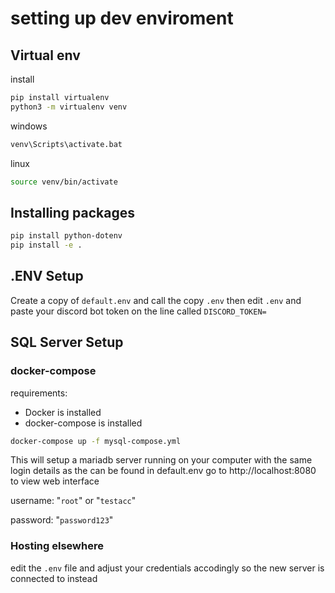# setting up dev enviroment

## Virtual env
install
```bash
pip install virtualenv
python3 -m virtualenv venv
```
windows
```cmd
venv\Scripts\activate.bat
```
linux
```bash
source venv/bin/activate
```
## Installing packages
```bash
pip install python-dotenv
pip install -e .
```

## .ENV Setup
Create a copy of `default.env` and call the copy `.env`
then edit `.env` and paste your discord bot token on the line called `DISCORD_TOKEN=`

## SQL Server Setup
### docker-compose

requirements:
- Docker is installed
- docker-compose is installed

```bash
docker-compose up -f mysql-compose.yml
```
This will setup a mariadb server running on your computer with the same login details as the can be found in default.env
go to http://localhost:8080 to view web interface

username: "`root`" or "`testacc`"

password: "`password123`"

### Hosting elsewhere

edit the `.env` file and adjust your credentials accodingly so the new server is connected to instead
